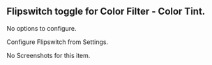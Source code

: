 ## Flipswitch toggle for Color Filter - Color Tint.

No options to configure.

Configure Flipswitch from Settings.

No Screenshots for this item.
